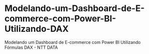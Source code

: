 # Modelando-um-Dashboard-de-E-commerce-com-Power-BI-Utilizando-DAX
Modelando um Dashboard de E-commerce com Power BI Utilizando Fórmulas DAX - NTT DATA
